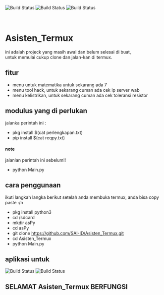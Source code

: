 ![Build Status](https://img.shields.io/github/stars/SAI-ID/Asisten_Termux.svg)
![Build Status](https://img.shields.io/github/downloads/SAI-ID/Asisten_Termux/total.svg)
![Build Status](https://img.shields.io/github/forks/SAI-ID/Asisten_Termux.svg)  
<br>
<br>

# Asisten_Termux
ini adalah projeck yang masih awal dan belum selesai di buat,  
untuk memulai cukup clone dan jalan-kan di termux.  


## fitur
- menu untuk matematika untuk sekarang ada 7  
- menu tool hack, untuk sekarang cuman ada cek ip server wab 
- menu kelistrikan, untuk sekarang cuman ada cek toleransi resistor


## modulus yang di perlukan  
jalanka perintah ini :  
- pkg install $(cat perlengkapan.txt)  
- pip install $(cat reqpy.txt)
#### note  
jalanlan perintah ini sebelum!!  
- python Main.py  

## cara penggunaan
ikuti langkah langka berikut setelah anda membuka termux, anda bisa copy paste :/n
- pkg install python3  
- cd /sdcard  
- mkdir asPy  
- cd asPy  
- git clone https://github.com/SAI-ID/Asisten_Termux.git  
- cd Asisten_Termux  
- python Main.py  
  
## aplikasi untuk
![Build Status](https://img.shields.io/badge/Linux-FCC624?style=for-the-badge&logo=linux&logoColor=black)
![Build Status](https://img.shields.io/badge/Android-3DDC84?style=for-the-badge&logo=android&logoColor=white)
  
## SELAMAT Asisten_Termux BERFUNGSI

